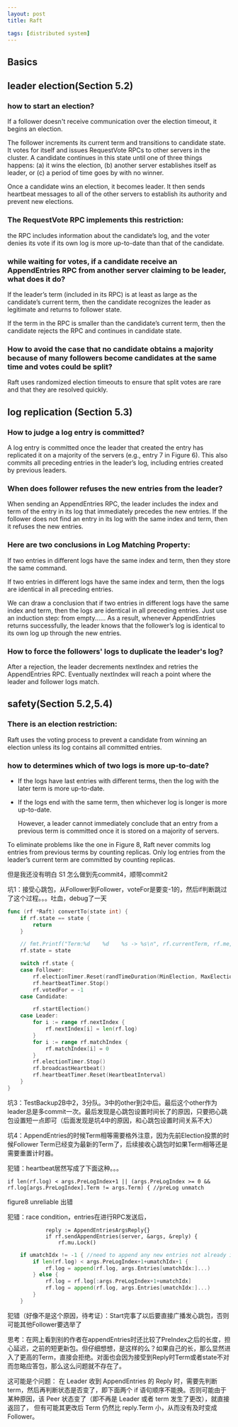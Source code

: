 ```yaml
---
layout: post
title: Raft

tags: [distributed system]
---
```


## Basics



## leader election(Section 5.2)

### how to start an election?

If a follower doesn't receive communication over the election timeout, it begins an election. 

The follower increments its current term and transitions to candidate state. It votes for itself and issues RequestVote RPCs to other servers in the cluster. A candidate continues in this state until one of three things happens: (a) it wins the election, (b) another server establishes itself as leader, or (c) a period of time goes by with no winner. 

Once a candidate wins an election, it becomes leader. It then sends heartbeat messages to all of the other servers to establish its authority and prevent new elections. 

###  The RequestVote RPC implements this restriction: 

the RPC includes information about the candidate’s log, and the voter denies its vote if its own log is more up-to-date than that of the candidate. 

### while waiting for votes, if a candidate receive an AppendEntries RPC from another server claiming to be leader, what does it do?

 If the leader’s term (included in its RPC) is at least as large as the candidate’s current term, then the candidate recognizes the leader as legitimate and returns to follower state. 

If the term in the RPC is smaller than the candidate’s current term, then the candidate rejects the RPC and continues in candidate state. 

### How to avoid the case that no candidate obtains a majority because of many followers become candidates at the same time and votes could be split?

 Raft uses randomized election timeouts to ensure that split votes are rare and that they are resolved quickly.

## log replication (Section 5.3)

### How to judge a log entry is committed?

 A log entry is committed once the leader that created the entry has replicated it on a majority of the servers (e.g., entry 7 in Figure 6). This also commits all preceding entries in the leader’s log, including entries created by previous leaders. 

### When does follower refuses the new entries from the leader?

 When sending an AppendEntries RPC, the leader includes the index and term of the entry in its log that immediately precedes the new entries. If the follower does not find an entry in its log with the same index and term, then it refuses the new entries. 

### Here are two conclusions in Log Matching Property:

If two entries in different logs have the same index and term, then they store the same command. 

If two entries in different logs have the same index and term, then the logs are identical in all preceding entries. 

We can draw a conclusion that if two entries in different logs have the same index and term, then the logs are identical in all preceding entries. Just use an induction step: from empty...... As a result, whenever AppendEntries returns successfully, the leader knows that the follower’s log is identical to its own log up through the new entries. 

### How to force the followers' logs to duplicate the leader's log?

 After a rejection, the leader decrements nextIndex and retries the AppendEntries RPC. Eventually nextIndex will reach a point where the leader and follower logs match. 

## safety(Section 5.2,5.4) 

### There is an election restriction:

 Raft uses the voting process to prevent a candidate from winning an election unless its log contains all committed entries.  

### how to determines which of two logs is more up-to-date?

- If the logs have last entries with different terms, then the log with the later term is more up-to-date. 
- If the logs end with the same term, then whichever log is longer is more up-to-date. 

  However, a leader cannot immediately conclude that an entry from a previous term is committed once it is stored on a majority of servers. 

To eliminate problems like the one in Figure 8, Raft never commits log entries from previous terms by counting replicas. Only log entries from the leader’s current term are committed by counting replicas.

但是我还没有明白  S1 怎么做到先commit4，顺带commit2











坑1：接受心跳包，从Follower到Follower，voteFor是要变-1的，然后if判断跳过了这个过程。。。吐血，debug了一天

```go
func (rf *Raft) convertTo(state int) {
	if rf.state == state {
		return
	}

	// fmt.Printf("Term:%d    %d    %s -> %s\n", rf.currentTerm, rf.me, C[rf.state], C[state])
	rf.state = state

	switch rf.state {
	case Follower:
		rf.electionTimer.Reset(randTimeDuration(MinElection, MaxElection))
		rf.heartbeatTimer.Stop()
		rf.votedFor = -1
	case Candidate:

		rf.startElection()
	case Leader:
		for i := range rf.nextIndex {
			rf.nextIndex[i] = len(rf.log)
		}
		for i := range rf.matchIndex {
			rf.matchIndex[i] = 0
		}
		rf.electionTimer.Stop()
		rf.broadcastHeartbeat()
		rf.heartbeatTimer.Reset(HeartbeatInterval)
	}
}
```

坑3：TestBackup2B中2，3分队。3中的other到2中后。最后这个other作为leader总是多commit一次。最后发现是心跳包设置时间长了的原因，只要把心跳包设置短一点即可（后面发现是坑4中的原因，和心跳包设置时间关系不大）

坑4：AppendEntries的时候Term相等需要格外注意，因为先前Election投票的时候Follower Term已经变为最新的Term了，后续接收心跳包时如果Term相等还是需要重置计时器。

犯错：heartbeat居然写成了下面这种。。。

```
if len(rf.log) < args.PreLogIndex+1 || (args.PreLogIndex >= 0 && rf.log[args.PreLogIndex].Term != args.Term) { //preLog unmatch
```

figure8 unreliable 出错

犯错：race condition，entries在进行RPC发送后，

```
			reply := AppendEntriesArgsReply{}
			if rf.sendAppendEntries(server, &args, &reply) {
				rf.mu.Lock()	
```

```go
	if umatchIdx != -1 { //need to append any new entries not already in the log
		if len(rf.log) < args.PreLogIndex+1+umatchIdx+1 {
			rf.log = append(rf.log, args.Entries[umatchIdx:]...)
		} else {
			rf.log = rf.log[:args.PreLogIndex+1+umatchIdx]
			rf.log = append(rf.log, args.Entries[umatchIdx:]...)
		}
	}
```

犯错（好像不是这个原因，待考证）：Start完事了以后要直接广播发心跳包，否则可能其他Follower要选举了

思考：在网上看到别的作者在appendEntries时还比较了PreIndex之后的长度，担心延迟，之前的短更新包。但仔细想想，是这样的么？如果自己的长，那么显然进入了更高的Term，直接会拒绝。对面也会因为接受到Reply时Term或者state不对而忽略应答包，那么这么问题就不存在了。

这可能是个问题： 在 Leader 收到 AppendEntries 的 Reply 时，需要先判断 term，然后再判断状态是否变了，即下面两个 if 语句顺序不能换。否则可能由于某种原因，该 Peer 状态变了（即不再是 Leader 或者 term 发生了更改），就直接返回了， 但有可能其更改后 Term 仍然比 reply.Term 小，从而没有及时变成 Follower。 

